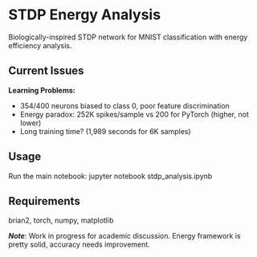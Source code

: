 # STDP Energy Analysis

Biologically-inspired STDP network for MNIST classification with energy efficiency analysis.


## Current Issues

**Learning Problems:**
- 354/400 neurons biased to class 0, poor feature discrimination
- Energy paradox: 252K spikes/sample vs 200 for PyTorch (higher, not lower)
- Long training time? (1,989 seconds for 6K samples)


## Usage

Run the main notebook:
jupyter notebook stdp_analysis.ipynb

## Requirements

brian2, torch, numpy, matplotlib


***Note***: Work in progress for academic discussion. Energy framework is pretty solid, accuracy needs improvement.
